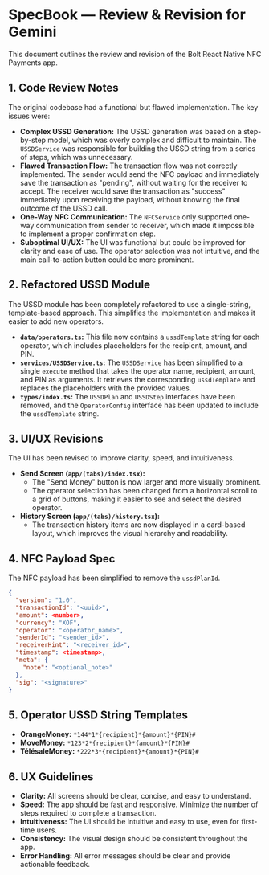 # SpecBook — Review & Revision for Gemini

This document outlines the review and revision of the Bolt React Native NFC Payments app.

## 1. Code Review Notes

The original codebase had a functional but flawed implementation. The key issues were:

*   **Complex USSD Generation:** The USSD generation was based on a step-by-step model, which was overly complex and difficult to maintain. The `USSDService` was responsible for building the USSD string from a series of steps, which was unnecessary.
*   **Flawed Transaction Flow:** The transaction flow was not correctly implemented. The sender would send the NFC payload and immediately save the transaction as "pending", without waiting for the receiver to accept. The receiver would save the transaction as "success" immediately upon receiving the payload, without knowing the final outcome of the USSD call.
*   **One-Way NFC Communication:** The `NFCService` only supported one-way communication from sender to receiver, which made it impossible to implement a proper confirmation step.
*   **Suboptimal UI/UX:** The UI was functional but could be improved for clarity and ease of use. The operator selection was not intuitive, and the main call-to-action button could be more prominent.

## 2. Refactored USSD Module

The USSD module has been completely refactored to use a single-string, template-based approach. This simplifies the implementation and makes it easier to add new operators.

*   **`data/operators.ts`:** This file now contains a `ussdTemplate` string for each operator, which includes placeholders for the recipient, amount, and PIN.
*   **`services/USSDService.ts`:** The `USSDService` has been simplified to a single `execute` method that takes the operator name, recipient, amount, and PIN as arguments. It retrieves the corresponding `ussdTemplate` and replaces the placeholders with the provided values.
*   **`types/index.ts`:** The `USSDPlan` and `USSDStep` interfaces have been removed, and the `OperatorConfig` interface has been updated to include the `ussdTemplate` string.

## 3. UI/UX Revisions

The UI has been revised to improve clarity, speed, and intuitiveness.

*   **Send Screen (`app/(tabs)/index.tsx`):**
    *   The "Send Money" button is now larger and more visually prominent.
    *   The operator selection has been changed from a horizontal scroll to a grid of buttons, making it easier to see and select the desired operator.
*   **History Screen (`app/(tabs)/history.tsx`):**
    *   The transaction history items are now displayed in a card-based layout, which improves the visual hierarchy and readability.

## 4. NFC Payload Spec

The NFC payload has been simplified to remove the `ussdPlanId`.

```json
{
  "version": "1.0",
  "transactionId": "<uuid>",
  "amount": <number>,
  "currency": "XOF",
  "operator": "<operator_name>",
  "senderId": "<sender_id>",
  "receiverHint": "<receiver_id>",
  "timestamp": <timestamp>,
  "meta": {
    "note": "<optional_note>"
  },
  "sig": "<signature>"
}
```

## 5. Operator USSD String Templates

*   **OrangeMoney:** `*144*1*{recipient}*{amount}*{PIN}#`
*   **MoveMoney:** `*123*2*{recipient}*{amount}*{PIN}#`
*   **TélésaleMoney:** `*222*3*{recipient}*{amount}*{PIN}#`

## 6. UX Guidelines

*   **Clarity:** All screens should be clear, concise, and easy to understand.
*   **Speed:** The app should be fast and responsive. Minimize the number of steps required to complete a transaction.
*   **Intuitiveness:** The UI should be intuitive and easy to use, even for first-time users.
*   **Consistency:** The visual design should be consistent throughout the app.
*   **Error Handling:** All error messages should be clear and provide actionable feedback.
